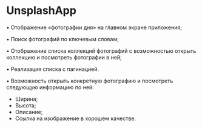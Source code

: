 # UnsplashApp
• Отображение «фотографии дня» на главном экране приложения;

• Поиск фотографий по ключевым словам;

• Отображение списка коллекций фотографий с возможностью открыть
коллекцию и посмотреть фотографии в ней;

• Реализация списка с пагинацией.

• Возможность открыть конкретную фотографию и посмотреть следующую
информацию по ней:
- Ширина;
- Высота;
- Описание;
- Ссылка на изображение в хорошем качестве.
